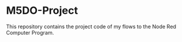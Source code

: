 # M5DO-Project
This repository contains the project code of my flows to the Node Red Computer Program.
